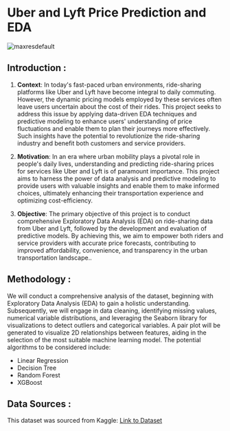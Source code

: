 # Uber and Lyft Price Prediction and EDA
![maxresdefault](https://github.com/pratik3848/Uber-and-Lyft-Price-Prediction-and-EDA/assets/41427089/93c22577-d42a-45f8-9753-bb89c1b44254)

## Introduction :

1. **Context**:
In today's fast-paced urban environments, ride-sharing platforms like Uber and Lyft have become integral to daily commuting. However, the dynamic pricing models employed by these services often leave users uncertain about the cost of their rides. This project seeks to address this issue by applying data-driven EDA techniques and predictive modeling to enhance users' understanding of price fluctuations and enable them to plan their journeys more effectively. Such insights have the potential to revolutionize the ride-sharing industry and benefit both customers and service providers.

2. **Motivation**:
In an era where urban mobility plays a pivotal role in people's daily lives, understanding and predicting ride-sharing prices for services like Uber and Lyft is of paramount importance. This project aims to harness the power of data analysis and predictive modeling to provide users with valuable insights and enable them to make informed choices, ultimately enhancing their transportation experience and optimizing cost-efficiency.

3. **Objective**:
The primary objective of this project is to conduct comprehensive Exploratory Data Analysis (EDA) on ride-sharing data from Uber and Lyft, followed by the development and evaluation of predictive models. By achieving this, we aim to empower both riders and service providers with accurate price forecasts, contributing to improved affordability, convenience, and transparency in the urban transportation landscape..
   
## Methodology :

We will conduct a comprehensive analysis of the dataset, beginning with Exploratory Data Analysis (EDA) to gain a holistic understanding. Subsequently, we will engage in data cleaning, identifying missing values, numerical variable distributions, and leveraging the Seaborn library for visualizations to detect outliers and categorical variables. A pair plot will be generated to visualize 2D relationships between features, aiding in the selection of the most suitable machine learning model. The potential algorithms to be considered include:
- Linear Regression
- Decision Tree
- Random Forest
- XGBoost


## Data Sources :

This dataset was sourced from Kaggle:
[Link to Dataset](https://www.kaggle.com/datasets/brllrb/uber-and-lyft-dataset-boston-ma?resource=download)
